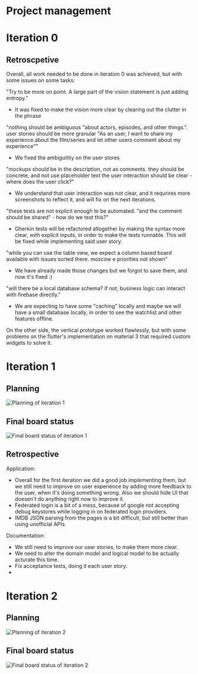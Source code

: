
# Project management


# Iteration 0

## Retroscpetive

Overall, all work needed to be done in iteration 0 was achieved, but with some issues on some tasks:

"Try to be more on point. A large part of the vision statement is just adding entropy."
 - It was fixed to make the vision more clear by clearing out the clutter in the phrase

"nothing should be ambiguous "about actors, episodes, and other things.". 
user stories should be more granular "As an user, I want to share my experience about the film/series and let other users comment about my experience""
 - We fixed the ambiguitity on the user stores

"mockups should be in the description, not as comments. they should be concrete, and not use placeholder text
the user interaction should be clear - where does the user click?"
 - We understand that user interaction was not clear, and it requrires more screenshots to reflect it, and will fix on the next iterations.

"these tests are not explicit enough to be automated. "and the comment should be shared" - how do we test this?"
 - Gherkin tests will be refactored altogether by making the syntax more clear, with explicit inputs, in order to make the tests runnable. This will be fixed while implementing said user story.
 
 "while you can use the table view, we expect a column based board available with issues sorted there.
moscow e priorities not shown"
 - We have already made those changes but we forgot to save them, and now it's fixed :)

"will there be a local database schema? if not, business logic can interact with firebase directly."
 - We are expecting to have some "caching" locally and maybe we will have a small database locally, in order to see the watchlist and other features offline.

On the other side, the vertical prototype worked flawlessly, but with some problems on the flutter's implementation on material 3
that required custom widgets to solve it.


# Iteration 1

## Planning
![Planning of iteration 1](https://user-images.githubusercontent.com/24589619/225722688-095093be-3616-4793-a0c6-d78624d414ba.png)
## Final board status
![Final board status of iteration 1](https://user-images.githubusercontent.com/24589619/228909556-be70df1b-87fa-4899-a9ff-80b56e7e3b0f.png)

## Retrospective

Application:
 - Overall for the first iteration we did a good job implementing them, but we still need to improve on user experience by adding more feedback to the user, when it's doing something wrong. Also we should hide UI that doesen't do anything right now to improve it.
 - Federated login is a bit of a mess, because of google not accepting debug keystores while logging in on federated login providers.
 - IMDB JSON parsing from the pages is a bit difficult, but still better than using unofficial APIs.

Documentation:
 - We still need to improve our user stories, to make them more clear.
 - We need to alter the domain model and logical model to be actually acturate this time.
 - Fix acceptance tests, doing it each user story.
 - 
# Iteration 2

## Planning
![Planning of iteration 2](https://user-images.githubusercontent.com/24589619/228917288-76f135c5-cad8-47aa-8425-7415c11c5f8e.png)

## Final board status
![Final board status of iteration 2](https://user-images.githubusercontent.com/24589619/232922839-e12f0deb-9708-4fd3-9c3f-db852b1e7e95.png)



